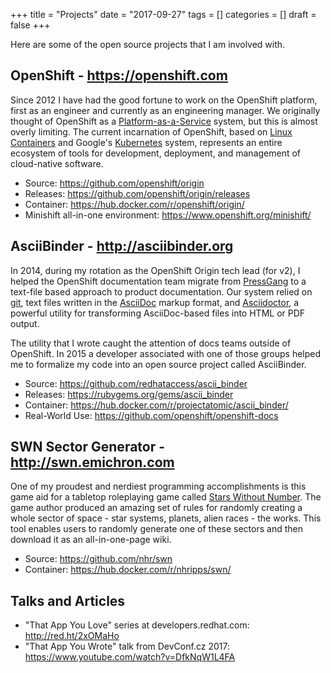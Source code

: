 +++
title = "Projects"
date = "2017-09-27"
tags = []
categories = []
draft = false
+++

Here are some of the open source projects that I am involved with.

## OpenShift - https://openshift.com
Since 2012 I have had the good fortune to work on the OpenShift platform, first as an engineer and currently as an engineering manager. We originally thought of OpenShift as a [Platform-as-a-Service](https://en.wikipedia.org/wiki/Platform_as_a_service) system, but this is almost overly limiting. The current incarnation of OpenShift, based on [Linux Containers](https://www.opencontainers.org) and Google's [Kubernetes](https://kubernetes.io) system, represents an entire ecosystem of tools for development, deployment, and management of cloud-native software.

* Source: https://github.com/openshift/origin
* Releases: https://github.com/openshift/origin/releases
* Container: https://hub.docker.com/r/openshift/origin/
* Minishift all-in-one environment: https://www.openshift.org/minishift/

## AsciiBinder - http://asciibinder.org
In 2014, during my rotation as the OpenShift Origin tech lead (for v2), I helped the OpenShift documentation team migrate from [PressGang](http://pressgang-ccms.github.io) to a text-file based approach to product documentation. Our system relied on [git](https://git-scm.com), text files written in the [AsciiDoc](http://asciidoc.org) markup format, and [Asciidoctor](http://asciidoctor.org), a powerful utility for transforming AsciiDoc-based files into HTML or PDF output.

The utility that I wrote caught the attention of docs teams outside of OpenShift. In 2015 a developer associated with one of those groups helped me to formalize my code into an open source project called AsciiBinder.

* Source: https://github.com/redhataccess/ascii_binder
* Releases: https://rubygems.org/gems/ascii_binder
* Container: https://hub.docker.com/r/projectatomic/ascii_binder/
* Real-World Use: https://github.com/openshift/openshift-docs

## SWN Sector Generator - http://swn.emichron.com
One of my proudest and nerdiest programming accomplishments is this game aid for a tabletop roleplaying game called [Stars Without Number](http://www.sinenomine-pub.com/?page_id=395). The game author produced an amazing set of rules for randomly creating a whole sector of space - star systems, planets, alien races - the works. This tool enables users to randomly generate one of these sectors and then download it as an all-in-one-page wiki.

* Source: https://github.com/nhr/swn
* Container: https://hub.docker.com/r/nhripps/swn/

## Talks and Articles

* "That App You Love" series at developers.redhat.com: http://red.ht/2xOMaHo
* "That App You Wrote" talk from DevConf.cz 2017: https://www.youtube.com/watch?v=DfkNqW1L4FA
